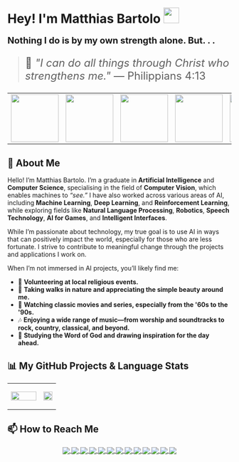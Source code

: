 <!--## Hi there! 👋 I'm Matthias, and yes "I have read the assignment brief!"🤔

## 🏝Stats:
<p align='center'>
<a href="https://github.com/mbar0075/">
  <img align="center" src="https://github-profile-summary-cards.vercel.app/api/cards/profile-details?username=mbar0075&theme=tokyonight"/>
</a>
</p>

## 👾 Most Used Languages:
<p align='center'>
<a href="https://github.com/mbar0075/">
  <img align="center" src="https://github-readme-stats.vercel.app/api/top-langs/?username=mbar0075&layout=donut&theme=tokyonight"/>
</a>
</p>

## This is a Github page, so speaking of coding 💻 , I have worked with the following Languages: 
1. 🐍 Python
2. ➕ C++
3. 🎮 C# (Unity)
4. 🖨 C
5. 🚀 Java
6. 🌐 HTML, PHP, CSS, JavaScript 
10. 📊 R
11. 🧠 Prolog 
12. 🗃️ SQL 
13. 🔍 Cypher

## Feel Free to have a look around 🧐 in the Repositories tab.
-->
<!-- 
## Student | Researcher | Developer | Academic Author | AI Enthusiast | Freelance Developer

<div align='center'>
  <details>
  <summary style="color: navyblue; cursor: pointer; font-size: 24px;"><b>🌟 ./Abilities 🤍</b></summary>

<p align='center'>
</br>

I have proficiently employed a diverse array of libraries, frameworks, and coding languages, utilising them to undertake extensive experimentation and software development, with a primary focus on AI solutions, particularly in the field of **[Computer Vision (CV)](https://www.ibm.com/topics/computer-vision)**. However, I have also worked on projects involving **[Reinforcement Learning (RL)](https://www.ibm.com/topics/reinforcement-learning)**, **[Deep Learning (DL)](https://www.ibm.com/topics/deep-learning)**, **[Natural Language Processing (NLP)](https://www.ibm.com/topics/natural-language-processing)**, **[Speech Technology](https://www.ibm.com/topics/speech-recognition)**, **[Game AI](https://en.wikipedia.org/wiki/Artificial_intelligence_in_video_games)**, **[Intelligent Interfaces](https://en.wikipedia.org/wiki/Intelligent_user_interface)**, and **[Robotics](https://en.wikipedia.org/wiki/Robotics)**. Here are some of the tools I have worked with:
</p>
</br></br>
<a href="https://github.com/mbar0075?tab=repositories">
  <img align="center" src="Assets/Skill Bubble Chart.png"/>
</a>

<br>

<p align='center'>
  <img src="Assets/leetCodeBadge.gif" width="20%" style="display: block; margin: 0 auto;"/>
</p>
</details>
</div> -->

# Hey! I'm Matthias Bartolo <img src="https://media.giphy.com/media/hvRJCLFzcasrR4ia7z/giphy.gif" width="35">

**<p style="font-size: 20px;">Nothing I do is by my own strength alone. But. . .</p>**

> <p style="font-size: 24px;">📖 <em>"I can do all things through Christ who strengthens me."</em> — Philippians 4:13</p>


<table align="center">
  <tr>
    <td align="center">
      <img src="https://media3.giphy.com/media/v1.Y2lkPTc5MGI3NjExcmc5MWI3ampmaWpueHJod29tNTE2anlmbDN5cmFzNnVsbmU1bWd0cSZlcD12MV9pbnRlcm5hbF9naWZfYnlfaWQmY3Q9Zw/SH1pU0UWpDY0n6zKFm/giphy.gif" width="107">
    </td>
    <td align="center">
      <img src="https://media2.giphy.com/media/v1.Y2lkPTc5MGI3NjExajAyOWgxY3oyc25vcDA2eWZ3ajFiZ2k1b3p2YjNoa3UwdWljYWRtZSZlcD12MV9pbnRlcm5hbF9naWZfYnlfaWQmY3Q9Zw/tpvRClIbILau2naK9r/giphy.gif" width="107">
    </td>
    <!-- <td align="center">
      <img src="https://media.giphy.com/media/Tp878oRTZNuDzhCotI/giphy.gif" width="107">
    </td> -->
    <td align="center">
      <img src="https://media.giphy.com/media/CP6v0XekrWVyYjo8gr/giphy.gif" width="107">
    </td>
    <td align="center">
      <img src="https://media.giphy.com/media/d7rSWZcXDXwFIrcsY4/giphy.gif" width="107">
    </td>
    <td align="center">
      <img src="https://media.giphy.com/media/41Z5HbRpqkXl4u9zTX/giphy.gif" width="107">
    </td>
    <td align="center">
      <img src="https://media.giphy.com/media/tLf9ZoKILGR9bY02uM/giphy.gif" width="107">
    </td>
  </tr>
</table>


## 🚀 About Me  

Hello! I’m Matthias Bartolo. I’m a graduate in **Artificial Intelligence** and **Computer Science**, specialising in the field of **Computer Vision**, which enables machines to *“see.”* I have also worked across various areas of AI, including **Machine Learning**, **Deep Learning**, and **Reinforcement Learning**, while exploring fields like **Natural Language Processing**, **Robotics**, **Speech Technology**, **AI for Games**, and **Intelligent Interfaces**.  

While I’m passionate about technology, my true goal is to use AI in ways that can positively impact the world, especially for those who are less fortunate. I strive to contribute to meaningful change through the projects and applications I work on.

When I’m not immersed in AI projects, you’ll likely find me:  

- 🙏 **Volunteering at local religious events.**
- 🌳 **Taking walks in nature and appreciating the simple beauty around me.**
- 🎥 **Watching classic movies and series, especially from the '60s to the '90s.**
- 🎶 **Enjoying a wide range of music—from worship and soundtracks to rock, country, classical, and beyond.**
- 📖 **Studying the Word of God and drawing inspiration for the day ahead.**

## 📊 My GitHub Projects & Language Stats
<table style="border: none;">
  <tr style="border: none;">
    <td style="text-align: left; border: none;" width="67%">
      <p align="justify" style>
        <a href="https://github.com/mbar0075/" target="_blank">
          <img align="center" src="https://github-profile-summary-cards.vercel.app/api/cards/profile-details?username=mbar0075&theme=tokyonight" width="100%" style="display: block; margin: 0 auto;"/>
        </a>
      </p>
    </td>
    <td style="text-align: right;">
      <p align="center">
      <a href="https://github.com/mbar0075?tab=repositories" target="_blank">
        <img align="center" src="https://github-readme-stats.vercel.app/api/top-langs/?username=mbar0075&layout=donut&theme=tokyonight" width="100%" style="display: block; margin: 0 auto;"/>
      </a>
      </p>
    </td>
  </tr>
</table>

## 📫 How to Reach Me
<p align='center'>
<a href="https://scholar.google.com/citations?user=47gHMmwAAAAJ&hl=en&oi=ao">
  <img align="center" src="https://img.shields.io/badge/Google_Scholar-4285F4?style=for-the-badge&logo=google-scholar&logoColor=white" target="_blank"/>
</a>
<a href="https://www.linkedin.com/in/matthias-bartolo-a2324a277/">
  <img align="center" src="https://img.shields.io/badge/LinkedIn-0077B5?style=for-the-badge&logo=linkedin&logoColor=white" target="_blank"/>
</a>
<a href="https://ieeexplore.ieee.org/author/513203295370976" target="_blank">
  <img align="center" src="https://img.shields.io/badge/IEEE-00629B?style=for-the-badge&logo=ieee&logoColor=white"/>
</a>
<a href="https://www.kaggle.com/matthiasbartolo/">
  <img align="center" src="https://img.shields.io/badge/Kaggle-20BEFF?style=for-the-badge&logo=Kaggle&logoColor=white" target="_blank"/>
</a>
<a href="https://arxiv.org/search/cs?query=Matthias+Bartolo&searchtype=author&abstracts=show&order=-announced_date_first&size=50" target="_blank">
  <img align="center" src="https://img.shields.io/badge/arXiv-B31B1B?style=for-the-badge&logo=arxiv&logoColor=white"/>
</a>
<a href="https://malta.academia.edu/MatthiasBartolo">
  <img align="center" src="https://img.shields.io/badge/Academia-fff?style=for-the-badge&logo=academia&logoColor=black" target="_blank"/>
</a>
<a href="https://leetcode.com/mbar0075/">
  <img align="center" src="https://img.shields.io/badge/-LeetCode-FFA116?style=for-the-badge&logo=LeetCode&logoColor=black" target="_blank"/>
</a>
<a href="https://huggingface.co/mbar0075/">
  <img align="center" src="https://img.shields.io/badge/Hugging%20Face-FFD21E?style=for-the-badge&logo=Hugging%20Face&logoColor=black&labelColor=FFD21E&color=FFD21E" target="_blank"/>
</a>
<a href="https://orcid.org/0009-0006-1353-4556">
  <img align="center" src="https://img.shields.io/badge/orcid-A6CE39?style=for-the-badge&logo=orcid&logoColor=white" target="_blank"/>
</a>
<a href="https://www.researchgate.net/profile/Matthias-Bartolo" target="_blank">
  <img align="center" src="https://img.shields.io/badge/ResearchGate-00CCBB?style=for-the-badge&logo=researchgate&logoColor=white"/>
</a>
<a href="https://medium.com/@matthias.bartolo.21" target="_blank">
  <img align="center" src="https://img.shields.io/badge/Medium-000000?style=for-the-badge&logo=medium&logoColor=white" target="_blank"/>
</a>
<a href="https://twitter.com/MatthiasBar6">
  <img align="center" src="https://img.shields.io/badge/X-000000?style=for-the-badge&logo=x&logoColor=white" target="_blank"/>
</a>
<a href="https://github.com/mbar0075?tab=repositories">
  <img align="center" src="https://img.shields.io/badge/GitHub-100000?style=for-the-badge&logo=github&logoColor=white" target="_blank"/>
</a>
</p>
<!-- <p align='center'>
<img src="https://media2.giphy.com/media/v1.Y2lkPTc5MGI3NjExajAyOWgxY3oyc25vcDA2eWZ3ajFiZ2k1b3p2YjNoa3UwdWljYWRtZSZlcD12MV9pbnRlcm5hbF9naWZfYnlfaWQmY3Q9Zw/tpvRClIbILau2naK9r/giphy.gif">
</p> -->